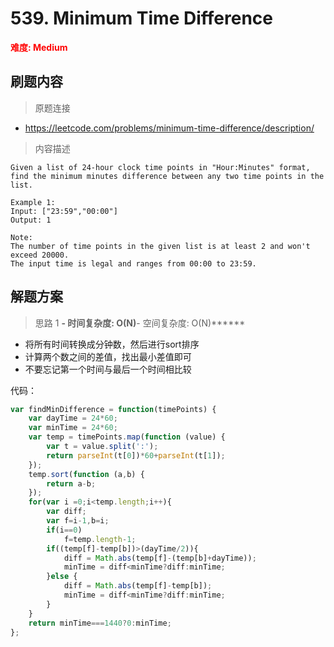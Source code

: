 # 539. Minimum Time Difference

**<font color=red>难度: Medium</font>**

## 刷题内容

> 原题连接

* https://leetcode.com/problems/minimum-time-difference/description/

> 内容描述

```
Given a list of 24-hour clock time points in "Hour:Minutes" format, find the minimum minutes difference between any two time points in the list.

Example 1:
Input: ["23:59","00:00"]
Output: 1

Note:
The number of time points in the given list is at least 2 and won't exceed 20000.
The input time is legal and ranges from 00:00 to 23:59.
```

## 解题方案

> 思路 1
******- 时间复杂度: O(N)******- 空间复杂度: O(N)******

* 将所有时间转换成分钟数，然后进行sort排序
* 计算两个数之间的差值，找出最小差值即可
* 不要忘记第一个时间与最后一个时间相比较

代码：

```javascript
var findMinDifference = function(timePoints) {
    var dayTime = 24*60;
    var minTime = 24*60;
    var temp = timePoints.map(function (value) {
        var t = value.split(':');
        return parseInt(t[0])*60+parseInt(t[1]);
    });
    temp.sort(function (a,b) {
        return a-b;
    });
    for(var i =0;i<temp.length;i++){
        var diff;
        var f=i-1,b=i;
        if(i==0)
            f=temp.length-1;
        if((temp[f]-temp[b])>(dayTime/2)){
            diff = Math.abs(temp[f]-(temp[b]+dayTime));
            minTime = diff<minTime?diff:minTime;
        }else {
            diff = Math.abs(temp[f]-temp[b]);
            minTime = diff<minTime?diff:minTime;
        }
    }
    return minTime===1440?0:minTime;
};
```

